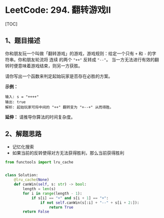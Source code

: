 # LeetCode: 294. 翻转游戏II

[TOC]

## 1、题目描述

你和朋友玩一个叫做「翻转游戏」的游戏，游戏规则：给定一个只有 `+` 和 `-` 的字符串。你和朋友轮流将 连续 的两个 `"++"` 反转成 `"--"`。 当一方无法进行有效的翻转时便意味着游戏结束，则另一方获胜。

请你写出一个函数来判定起始玩家是否存在必胜的方案。

**示例：**

```
输入: s = "++++"
输出: true 
解析: 起始玩家可将中间的 "++" 翻转变为 "+--+" 从而得胜。
```


**延伸：**
请推导你算法的时间复杂度。



## 2、解题思路

-   记忆化搜索
-   如果当前的反转使得对方无法获得胜利，那么当前获得胜利

```python
from functools import lru_cache


class Solution:
    @lru_cache(None)
    def canWin(self, s: str) -> bool:
        length = len(s)
        for i in range(length - 1):
            if s[i] == "+" and s[i + 1] == "+":
                if not self.canWin(s[:i] + "--" + s[i + 2:]):
                    return True
        return False
```

